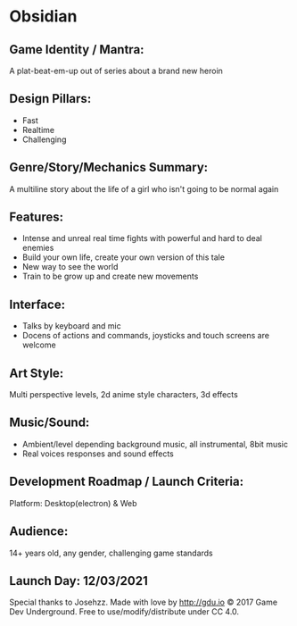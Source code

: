 # Obsidian

## Game Identity / Mantra: 

A plat-beat-em-up out of series about a brand new heroin

## Design Pillars:

- Fast
- Realtime
- Challenging

## Genre/Story/Mechanics Summary:

A multiline story about the life of a girl who isn't going to be normal again

## Features: 

- Intense and unreal real time fights with powerful and hard to deal enemies
- Build your own life, create your own version of this tale
- New way to see the world
- Train to be grow up and create new movements

## Interface: 

- Talks by keyboard and mic
- Docens of actions and commands, joysticks and touch screens are welcome

## Art Style: 

Multi perspective levels, 2d anime style characters, 3d effects

## Music/Sound: 

- Ambient/level depending background music, all instrumental, 8bit music
- Real voices responses and sound effects

## Development Roadmap / Launch Criteria: 

Platform: Desktop(electron) & Web

## Audience: 

14+ years old, any gender, challenging game standards

## Launch Day: 12/03/2021

Special thanks to Josehzz. Made with love by http://gdu.io
© 2017 Game Dev Underground. Free to use/modify/distribute under CC 4.0.
